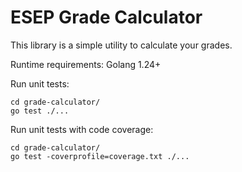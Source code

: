 # ESEP Grade Calculator

This library is a simple utility to calculate your grades.

Runtime requirements:
Golang 1.24+

Run unit tests:
```
cd grade-calculator/
go test ./...
```

Run unit tests with code coverage:
```
cd grade-calculator/
go test -coverprofile=coverage.txt ./...
```
